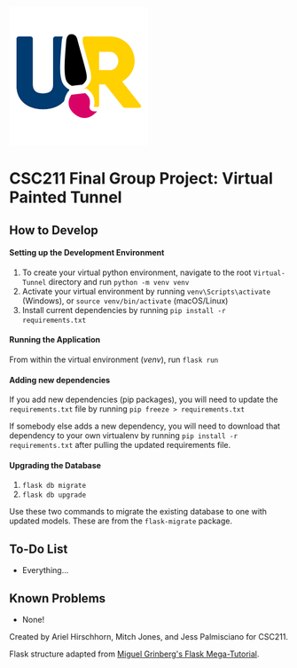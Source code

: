 ![UR Painted Tunnel Logo](https://github.com/MitchTJones/Virtual-Tunnel/blob/main/app/static/favicon/main.png?raw=true)

# CSC211 Final Group Project: Virtual Painted Tunnel

## How to Develop

#### Setting up the Development Environment
1. To create your virtual python environment, navigate to the root `Virtual-Tunnel` directory and run `python -m venv venv`
2. Activate your virtual environment by running `venv\Scripts\activate` (Windows), or
`source venv/bin/activate` (macOS/Linux)
3. Install current dependencies by running `pip install -r requirements.txt`

#### Running the Application
From within the virtual environment (*venv*), run `flask run`

#### Adding new dependencies
If you add new dependencies (pip packages), you will need to update the `requirements.txt` file by running `pip freeze > requirements.txt`

If somebody else adds a new dependency, you will need to download that dependency to your own virtualenv by running `pip install -r requirements.txt` after pulling the updated requirements file.

#### Upgrading the Database
1. `flask db migrate`
2. `flask db upgrade`

Use these two commands to migrate the existing database to one with updated models. These are from the `flask-migrate` package.

## To-Do List

* Everything...

## Known Problems

* None!


Created by Ariel Hirschhorn, Mitch Jones, and Jess Palmisciano for CSC211.

Flask structure adapted from [Miguel Grinberg's Flask Mega-Tutorial](https://blog.miguelgrinberg.com/post/the-flask-mega-tutorial-part-i-hello-world).